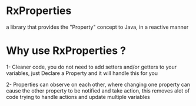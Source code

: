 # RxProperties
a library that provides the "Property" concept to Java, in a reactive manner

# Why use RxProperties ?
1- Cleaner code, you do not need to add setters and/or getters to your variables, just Declare a Property and it will handle this for you

2- Properties can observe on each other, where changing one property can cause the other property to be notified and take action, this removes alot of code trying to handle actions and update multiple variables
